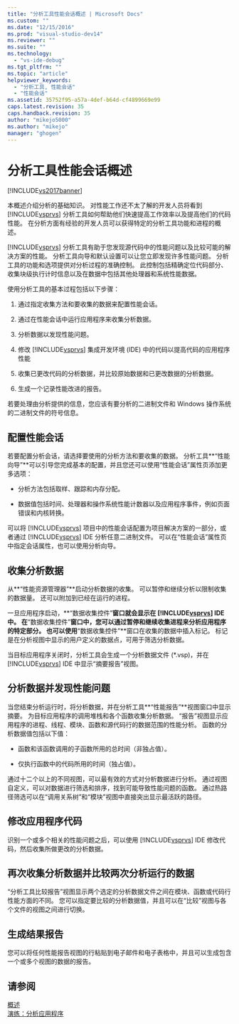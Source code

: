 ```yaml
---
title: "分析工具性能会话概述 | Microsoft Docs"
ms.custom: ""
ms.date: "12/15/2016"
ms.prod: "visual-studio-dev14"
ms.reviewer: ""
ms.suite: ""
ms.technology: 
  - "vs-ide-debug"
ms.tgt_pltfrm: ""
ms.topic: "article"
helpviewer_keywords: 
  - "分析工具, 性能会话"
  - "性能会话"
ms.assetid: 35752f95-a57a-4def-b64d-cf4899669e99
caps.latest.revision: 35
caps.handback.revision: 35
author: "mikejo5000"
ms.author: "mikejo"
manager: "ghogen"
---
```

# 分析工具性能会话概述
[!INCLUDE[vs2017banner](../code-quality/includes/vs2017banner.md)]

本概述介绍分析的基础知识。  对性能工作还不太了解的开发人员将看到 [!INCLUDE[vsprvs](../code-quality/includes/vsprvs_md.md)] 分析工具如何帮助他们快速提高工作效率以及提高他们的代码性能。  在分析方面有经验的开发人员可以获得特定的分析工具功能和进程的概述。  
  
 [!INCLUDE[vsprvs](../code-quality/includes/vsprvs_md.md)] 分析工具有助于您发现源代码中的性能问题以及比较可能的解决方案的性能。  分析工具向导和默认设置可以让您立即发现许多性能问题。  分析工具的功能和选项提供对分析过程的准确控制。  此控制包括精确定位代码部分、收集块级执行计时信息以及在数据中包括其他处理器和系统性能数据。  
  
 使用分析工具的基本过程包括以下步骤：  
  
1.  通过指定收集方法和要收集的数据来配置性能会话。  
  
2.  通过在性能会话中运行应用程序来收集分析数据。  
  
3.  分析数据以发现性能问题。  
  
4.  修改 [!INCLUDE[vsprvs](../code-quality/includes/vsprvs_md.md)] 集成开发环境 \(IDE\) 中的代码以提高代码的应用程序性能  
  
5.  收集已更改代码的分析数据，并比较原始数据和已更改数据的分析数据。  
  
6.  生成一个记录性能改进的报告。  
  
 若要处理由分析提供的信息，您应该有要分析的二进制文件和 Windows 操作系统的二进制文件的符号信息。  
  
## 配置性能会话  
 若要配置分析会话，请选择要使用的分析方法和要收集的数据。  分析工具**“性能向导”**可以引导您完成基本的配置，并且您还可以使用“性能会话”属性页添加更多选项：  
  
-   分析方法包括取样、跟踪和内存分配。  
  
-   数据值包括时间、处理器和操作系统性能计数器以及应用程序事件，例如页面错误和内核转换。  
  
 可以将 [!INCLUDE[vsprvs](../code-quality/includes/vsprvs_md.md)] 项目中的性能会话配置为项目解决方案的一部分，或者通过 [!INCLUDE[vsprvs](../code-quality/includes/vsprvs_md.md)] IDE 分析任意二进制文件。  可以在“性能会话”属性页中指定会话属性，也可以使用分析向导。  
  
## 收集分析数据  
 从**“性能资源管理器”**启动分析数据的收集。  可以暂停和继续分析以限制收集的数据量。  还可以附加到已经在运行的进程。  
  
 一旦应用程序启动，**“数据收集控件”**窗口就会显示在 [!INCLUDE[vsprvs](../code-quality/includes/vsprvs_md.md)] IDE 中。  在**“数据收集控件”**窗口中，您可以通过暂停和继续收集进程来分析应用程序的特定部分。  也可以使用**“数据收集控件”**窗口在收集的数据中插入标记。  标记是在分析视图中显示的用户定义的数据点，可用于筛选分析数据。  
  
 当目标应用程序关闭时，分析工具会生成一个分析数据文件 \(\*.vsp\)，并在 [!INCLUDE[vsprvs](../code-quality/includes/vsprvs_md.md)] IDE 中显示“摘要报告”视图。  
  
## 分析数据并发现性能问题  
 当您结束分析运行时，将分析数据，并在分析工具**“性能报告”**视图窗口中显示摘要。  为目标应用程序的调用堆栈和各个函数收集分析数据。  “报告”视图显示应用程序的进程、线程、模块、函数和源代码行的数据范围的性能分析。  函数的分析数据值包括以下值：  
  
-   函数和该函数调用的子函数所用的总时间（非独占值）。  
  
-   仅执行函数中的代码所用的时间（独占值）。  
  
 通过十二个以上的不同视图，可以最有效的方式对分析数据进行分析。  通过视图自定义，可以对数据进行筛选和排序，找到可能导致性能问题的函数。  通过热路径筛选可以在“调用关系树”和“模块”视图中直接突出显示最活跃的路径。  
  
## 修改应用程序代码  
 识别一个或多个相关的性能问题之后，可以使用 [!INCLUDE[vsprvs](../code-quality/includes/vsprvs_md.md)] IDE 修改代码，然后收集所做更改的分析数据。  
  
## 再次收集分析数据并比较两次分析运行的数据  
 “分析工具比较报告”视图显示两个选定的分析数据文件之间在模块、函数或代码行性能方面的不同。  您可以指定要比较的分析数据值，并且可以在“比较”视图与各个文件的视图之间进行切换。  
  
## 生成结果报告  
 您可以将任何性能报告视图的行粘贴到电子邮件和电子表格中，并且可以生成包含一个或多个视图的数据的报告。  
  
## 请参阅  
 [概述](../profiling/overviews-performance-tools.md)   
 [演练：分析应用程序](../profiling/walkthrough-identifying-performance-problems.md)